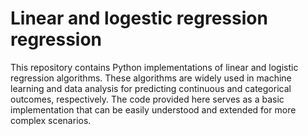 # Linear and logestic regression regression
This repository contains Python implementations of linear and logistic regression algorithms. These algorithms are widely used in machine learning and data analysis for predicting continuous and categorical outcomes, respectively. The code provided here serves as a basic implementation that can be easily understood and extended for more complex scenarios.
